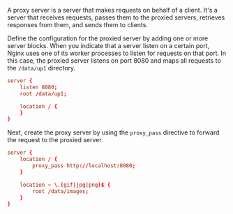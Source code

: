 A proxy server is a server that makes requests on behalf of a client. It's a server that receives requests, passes them to the proxied servers, retrieves responses from them, and sends them to clients.

Define the configuration for the proxied server by adding one or more server blocks. When you indicate that a server listen on a certain port, Nginx uses one of its worker processes to listen for requests on that port. In this case, the proxied server listens on port 8080 and maps all requests to the `/data/up1` directory.
```conf
server {
	listen 8080;
	root /data/up1;

	location / {
	}
}
```

Next, create the proxy server by using the `proxy_pass` directive to forward the request to the proxied server.
```conf
server {
	location / {
		proxy_pass http://localhost:8080;
	}

	location ~ \.(gif|jpg|png)$ {
		root /data/images;
	}
}
```

